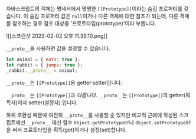 자바스크립트의 객체는 명세서에서 명명한 `[[Prototype]]`이라는 숨김 프로퍼티를 갖습니다. 이 숨김 프로퍼티 값은 `null`이거나 다른 객체에 대한 참조가 되는데, 다른 객체를 참조하는 경우 참조 대상을 '프로토타입(prototype)'이라 부릅니다.

![[스크린샷 2023-02-02 오후 11.39.10.png]]

`__proto__`을 사용하면 값을 설정할 수 있습니다.

```js
let animal = { eats: true }; 
let rabbit = { jumps: true };
_rabbit.__proto__ = animal;
```

`__proto__`는 `[[Prototype]]`용 getter·setter입니다.

`__proto__`는 `[[Prototype]]`과 _다릅니다_. `__proto__`는 `[[Prototype]]`의 getter(획득자)이자 setter(설정자) 입니다.

하위 호환성 때문에 여전히 `__proto__`를 사용할 순 있지만 비교적 근래에 작성된 스크립트에선 `__proto__` 대신 함수 `Object.getPrototypeOf`나 `Object.setPrototypeOf`을 써서 프로토타입을 획득(get)하거나 설정(set)합니다.